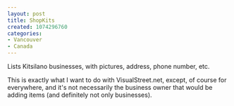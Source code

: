 ```yaml
--- 
layout: post
title: ShopKits
created: 1074296760
categories: 
- Vancouver
- Canada
---
```

Lists Kitsilano businesses, with pictures, address, phone number, etc.

This is exactly what I want to do with VisualStreet.net, except, of course for everywhere, and it's not necessarily the business owner that would be adding items (and definitely not only businesses).
